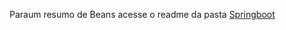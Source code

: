 Paraum resumo de Beans acesse o readme da pasta [Springboot](https://github.com/lelia-salles/java/blob/main/Springboot/README.md)
